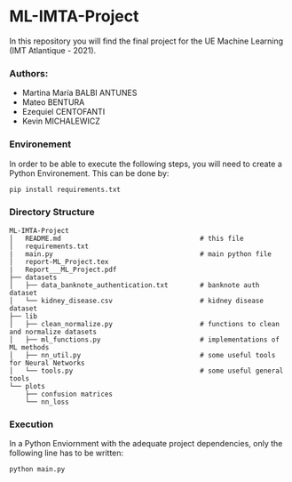 # ML-IMTA-Project

In this repository you will find the final project for the UE Machine Learning (IMT Atlantique - 2021).

### Authors:

<ul>
  <li>Martina María BALBI ANTUNES</li>
  <li>Mateo BENTURA</li>
  <li>Ezequiel CENTOFANTI</li>
  <li>Kevin MICHALEWICZ</li>
</ul>

### Environement 

In order to be able to execute the following steps, you will need to create a Python Environement.
This can be done by:

```bash
pip install requirements.txt
```

### Directory Structure

```
ML-IMTA-Project
│   README.md                                   # this file
│   requirements.txt
|   main.py                                     # main python file 
│   report-ML_Project.tex
|   Report___ML_Project.pdf       
├── datasets
│   ├── data_banknote_authentication.txt        # banknote auth dataset
│   └── kidney_disease.csv                      # kidney disease dataset            
├── lib         
│   ├── clean_normalize.py                      # functions to clean and normalize datasets
│   ├── ml_functions.py                         # implementations of ML methods
│   ├── nn_util.py                              # some useful tools for Neural Networks
│   └── tools.py                                # some useful general tools
└── plots                                          
    ├── confusion matrices
    └── nn_loss                          
```

### Execution 

In a Python Enviornment with the adequate project dependencies, only the following line has to be written:

```bash
python main.py 
```